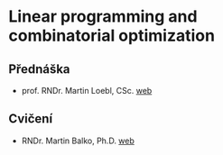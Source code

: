 # Linear programming and combinatorial optimization

## Přednáška

- prof. RNDr. Martin Loebl, CSc. [web](https://kam.mff.cuni.cz/~loebl/opt2020.html)

## Cvičení

- RNDr. Martin Balko, Ph.D. [web](https://kam.mff.cuni.cz/~balko/lpko1920/LPKO3.html)
